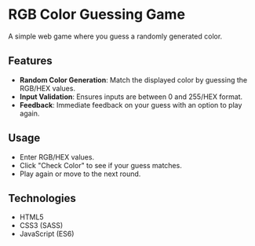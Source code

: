 
# RGB Color Guessing Game

A simple web game where you guess a randomly generated color.

## Features

- **Random Color Generation**: Match the displayed color by guessing the RGB/HEX values.
- **Input Validation**: Ensures inputs are between 0 and 255/HEX format.
- **Feedback**: Immediate feedback on your guess with an option to play again.

## Usage
- Enter RGB/HEX values.
- Click "Check Color" to see if your guess matches.
- Play again or move to the next round.

## Technologies
- HTML5
- CSS3 (SASS)
- JavaScript (ES6)
